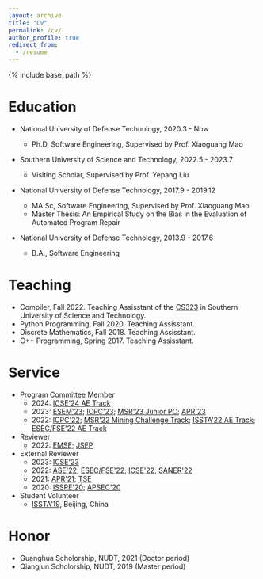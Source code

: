 ```yaml
---
layout: archive
title: "CV"
permalink: /cv/
author_profile: true
redirect_from:
  - /resume
---
```


{% include base_path %}

Education
======
* National University of Defense Technology, 2020.3 - Now
  * Ph.D, Software Engineering, Supervised by Prof. Xiaoguang Mao

* Southern University of Science and Technology, 2022.5 - 2023.7
  * Visiting Scholar, Supervised by Prof. Yepang Liu

* National University of Defense Technology, 2017.9 - 2019.12
  * MA.Sc, Software Engineering, Supervised by Prof. Xiaoguang Mao
  * Master Thesis: An Empirical Study on the Bias in the Evaluation of Automated Program Repair 

* National University of Defense Technology, 2013.9 - 2017.6
  * B.A., Software Engineering
  
  
Teaching
======
* Compiler, Fall 2022. Teaching Assisstant of the [CS323](https://github.com/sqlab-sustech/CS323-2022F) in Southern University of Science and Technology. 
* Python Programming, Fall 2020. Teaching Assisstant.
* Discrete Mathematics, Fall 2018. Teaching Assisstant.
* C++ Programming, Spring 2017. Teaching Assisstant.

  
Service
======
* Program Committee Member 
  * 2024: [ICSE'24 AE Track](https://conf.researchr.org/track/icse-2024/icse-2024-artifact-evaluation)
  * 2023: [ESEM'23](https://conf.researchr.org/home/esem-2023); [ICPC'23](https://conf.researchr.org/track/icpc-2023/icpc-2023-research); [MSR'23 Junior PC](https://conf.researchr.org/track/msr-2023/msr-2023-junior-pc); [APR'23](http://program-repair.org/workshop-2023/)
  * 2022: [ICPC'22](https://conf.researchr.org/track/icpc-2022/icpc-2022-research); [MSR'22 Mining Challenge Track](https://conf.researchr.org/track/msr-2022/msr-2022-mining-challenge); [ISSTA'22 AE Track](https://conf.researchr.org/track/issta-2022/issta-2022-artifact-evaluation); [ESEC/FSE'22 AE Track](https://2022.esec-fse.org/track/fse-2022-artifacts)
* Reviewer
  * 2022: [EMSE](https://www.springer.com/journal/10664); [JSEP](https://onlinelibrary.wiley.com/journal/20477481)
* External Reviewer
  * 2023: [ICSE'23](https://conf.researchr.org/home/icse-2023) 
  * 2022: [ASE'22](https://conf.researchr.org/home/ase-2022); [ESEC/FSE'22](https://2022.esec-fse.org/); [ICSE'22](https://conf.researchr.org/home/icse-2022); [SANER'22](https://saner2022.uom.gr/)
  * 2021: [APR'21](http://program-repair.org/workshop-2021/); [TSE](https://www.computer.org/csdl/journal/ts)
  * 2020: [ISSRE'20](http://2020.issre.net/); [APSEC'20](https://formal-analysis.com/apsec/2020/)
* Student Volunteer
  * [ISSTA'19](https://conf.researchr.org/home/issta-2019), Beijing, China

Honor
======
* Guanghua Scholorship, NUDT, 2021 (Doctor period)
* Qiangjun Scholorship, NUDT, 2019 (Master period)
